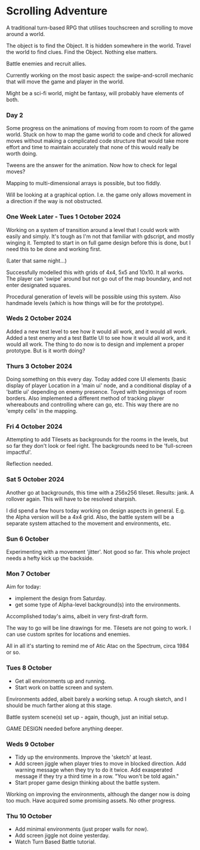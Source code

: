 # Scrolling Adventure

A traditional turn-based RPG that utilises touchscreen and scrolling to move around a world.

The object is to find the Object. It is hidden somewhere in the world. Travel the world to find clues. Find the Object. Nothing else matters.

Battle enemies and recruit allies.

Currently working on the most basic aspect: the swipe-and-scroll mechanic that will move the game and player in the world.

Might be a sci-fi world, might be fantasy, will probably have elements of both.

### Day 2

Some progress on the animations of moving from room to room of the game world. Stuck on how to map the game world to code and check for allowed moves without making a complicated code structure that would take more effort and time to maintain accurately that none of this would really be worth doing.

Tweens are the answer for the animation. Now how to check for legal moves?

Mapping to multi-dimensional arrays is possible, but too fiddly.

Will be looking at a graphical option. I.e. the game only allows movement in a direction if the way is not obstructed.

### One Week Later - Tues 1 October 2024

Working on a system of transition around a level that I could work with easily and simply. It's tough as I'm not that familiar with gdscript, and mostly winging it. Tempted to start in on full game design before this is done, but I need this to be done and working first.

(Later that same night...)

Successfully modelled this with grids of 4x4, 5x5 and 10x10. It all works. The player can 'swipe' around but not go out of the map boundary, and not enter designated squares.

Procedural generation of levels will be possible using this system. Also handmade levels (which is how things will be for the prototype).

### Weds 2 October 2024

Added a new test level to see how it would all work, and it would all work. Added a test enemy and a test Battle UI to see how it would all work, and it would all work. The thing to do now is to design and implement a proper prototype. But is it worth doing?

### Thurs 3 October 2024

Doing something on this every day. Today added core UI elements (basic display of player Location in a 'main ui' node, and a conditional display of a 'battle ui' depending on enemy presence. Toyed with beginnings of room borders. Also implemented a different method of tracking player whereabouts and controlling where can go, etc. This way there are no 'empty cells' in the mapping.

### Fri 4 October 2024

Attempting to add Tilesets as backgrounds for the rooms in the levels, but so far they don't look or feel right. The backgrounds need to be 'full-screen impactful'.

Reflection needed.

### Sat 5 October 2024

Another go at backgrounds, this time with a 256x256 tileset. Results: jank. A rollover again. This will have to be resolved sharpish.

I did spend a few hours today working on design aspects in general. E.g. the Alpha version will be a 4x4 grid. Also, the battle system will be a separate system attached to the movement and environments, etc.

### Sun 6 October

Experimenting with a movement 'jitter'. Not good so far. This whole project needs a hefty kick up the backside.

### Mon 7 October

Aim for today:
- implement the design from Saturday.
- get some type of Alpha-level background(s) into the environments.

Accomplished today's aims, albeit in very first-draft form.

The way to go will be line drawings for me. Tilesets are not going to work. I can use custom sprites for locations and enemies. 

All in all it's starting to remind me of Atic Atac on the Spectrum, circa 1984 or so.

### Tues 8 October

- Get all environments up and running.
- Start work on battle screen and system.

Environments added, albeit barely a working setup. A rough sketch, and I should be much farther along at this stage.

Battle system scene(s) set up - again, though, just an initial setup.

GAME DESIGN needed before anything deeper.

### Weds 9 October

- Tidy up the environments. Improve the 'sketch' at least.
- Add screen jiggle when player tries to move in blocked direction. Add warning message when they try to do it twice. Add exasperated message if they try a third time in a row. "You won't be told again."
- Start proper game design thinking about the battle system.

Working on improving the environments, although the danger now is doing too much. Have acquired some promising assets. No other progress.

### Thu 10 October

- Add minimal environments (just proper walls for now).
- Add screen jiggle not doine yesterday.
- Watch Turn Based Battle tutorial.


